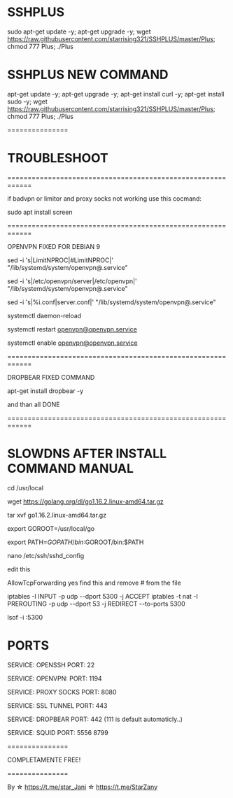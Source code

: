 # SSHPLUS

sudo apt-get update -y; apt-get upgrade -y; wget https://raw.githubusercontent.com/starrising321/SSHPLUS/master/Plus; chmod 777 Plus; ./Plus


# SSHPLUS NEW COMMAND

apt-get update -y; apt-get upgrade -y; apt-get install curl -y; apt-get install sudo -y; wget https://raw.githubusercontent.com/starrising321/SSHPLUS/master/Plus; chmod 777 Plus; ./Plus

===============
# TROUBLESHOOT

============================================================

if badvpn or limitor and proxy socks not working use this cocmand:

sudo apt install screen

============================================================

OPENVPN FIXED FOR DEBIAN 9

sed -i 's|LimitNPROC|#LimitNPROC|' "/lib/systemd/system/openvpn@.service"

sed -i 's|/etc/openvpn/server|/etc/openvpn|' "/lib/systemd/system/openvpn@.service"

sed -i 's|%i.conf|server.conf|' "/lib/systemd/system/openvpn@.service"

systemctl daemon-reload

systemctl restart openvpn@openvpn.service

systemctl enable openvpn@openvpn.service

============================================================

DROPBEAR FIXED COMMAND

apt-get install dropbear -y

and than all DONE

============================================================

# SLOWDNS AFTER INSTALL COMMAND MANUAL

cd /usr/local

wget https://golang.org/dl/go1.16.2.linux-amd64.tar.gz

tar xvf go1.16.2.linux-amd64.tar.gz

export GOROOT=/usr/local/go 

export PATH=$GOPATH/bin:$GOROOT/bin:$PATH



nano /etc/ssh/sshd_config 

edit this

AllowTcpForwarding yes     find this and remove # from the file

iptables -I INPUT -p udp --dport 5300 -j ACCEPT 
iptables -t nat -I PREROUTING -p udp --dport 53 -j REDIRECT --to-ports 5300

lsof -i :5300

# PORTS

SERVICE: OPENSSH PORT: 22

SERVICE: OPENVPN: PORT: 1194

SERVICE: PROXY SOCKS PORT: 8080

SERVICE: SSL TUNNEL PORT: 443

SERVICE: DROPBEAR PORT: 442 (111 is default automaticly..)

SERVICE: SQUID PORT: 5556 8799

===============

COMPLETAMENTE FREE! 

===============

By ☆ https://t.me/star_Jani ☆ https://t.me/StarZany
